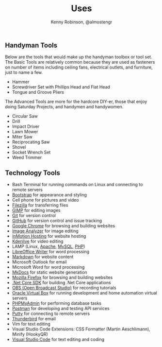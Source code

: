 ﻿---
title: Uses
description: Page describes the tools used for various tasks.
author: Kenny Robinson, @almostengr
keywords: uses, uses page, tools used
---

## Handyman Tools

Below are the tools that would make up the handyman toolbox or tool set. The Basic Tools are
relatively common because they are used as fasteners on number of items including ceiling fans, 
electrical outlets, and furniture, just to name a few.

* Hammer
* Screwdriver Set with Phillips Head and Flat Head
* Tongue and Groove Pliers

The Advanced Tools are more for the hardcore DIY-er, those that enjoy doing Saturday Projects, and
handymen and handywomen.

* Circular Saw
* Drill
* Impact Driver
* Lawn Mower
* Miter Saw
* Reciprocating Saw
* Shovel
* Socket Wrench Set
* Weed Trimmer

## Technology Tools

* Bash Terminal for running commands on Linux and connecting to remote servers
* [Bootstrap](https://getbootstrap.com) for appearance and styling
* Cell phone for pictures and video
* [Filezilla](https://filezilla-project.org/) for transferring files
* [GIMP](https://www.gimp.org) for editing images
* [Git](https://git-scm.com/) for version control
* [GitHub](https://github.com/almostengr/almostengrwebsite) for version control and issue tracking
* [Google Chrome](https://google.com/chrome) for browsing and building websites
* [Image Analyzer](http://meesoft.com/Analyzer/) for image editing
* [InMotion Hosting](https://partners.inmotionhosting.com/c/2382527/260033/4222) for website hosting
* [Kdenlive](https://kdenlive.org/en) for video editing
* LAMP (Linux, [Apache](https://www.apache.org), [MySQL](https://www.mysql.com), [PHP](https://www.php.net))
* [LibreOffice Writer](https://www.libreoffice.org) for word processing
* [Markdown](https://www.markdownguide.org/) for website content
* Microsoft Outlook for email
* Microsoft Word for word processing
* [MkDocs](https://mkdocs.org) for static website generation
* [Mozilla Firefox](https://www.mozilla.org/en-us/firefox) for browsing and building websites
* [.Net Core SDK](https://dotnet.microsoft.com/download) for building .Net Core applications
* [OBS (Open Broadcast Studio)](https://obsproject.com/) for recording tutorials
* [Oracle Virtual Box](https://virtualbox.org) for running development and home automation virtual servers
* [PHPMyAdmin](https://phpmyadmin.net) for performing database tasks
* [Postman](https://getpostman.com) for developing and testing API services
* [Putty](https://www.putty.org) for connecting to remote servers
* [Thunderbird](https://thunderbird.net/en-us) for email
* Vim for text editing
* Visual Studio Code Extensions: CSS Formatter (Martin Aeschlimann), Minify (HookyQR)
* [Visual Studio Code](https://code.visualstudio.com/download) for text editing and coding